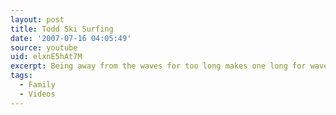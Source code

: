 ```yaml
---
layout: post
title: Todd Ski Surfing
date: '2007-07-16 04:05:49'
source: youtube
uid: elxnE5hAt7M
excerpt: Being away from the waves for too long makes one long for waves...
tags:
  - Family
  - Videos
---
```

